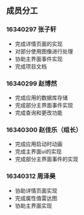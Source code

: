 ## 成员分工

### 16340297 张子轩
+ 完成详情页面的实现
+ 对部分使用图像进行处理
+ 协助主界面事件实现
+ 完成项目文档

### 16340299 赵博然
+ 完成应用的数据库存储
+ 完成部分主界面事件实现
+ 完成查询和更改功能

### 16340300 赵佳乐（组长）
+ 完成应用启动时动画
+ 完成主界面ui的实现
+ 完成部分主界面事件的实现

### 16340312 周泽昊
+ 协助详情页面实现
+ 完成属性值雷达图
+ 协助主界面实现